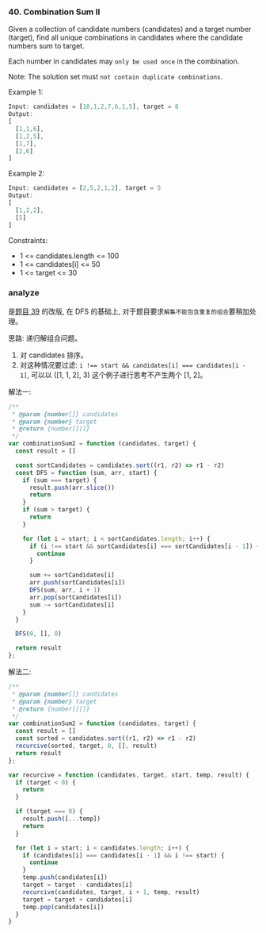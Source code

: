 <!--
abbrlink: fr4ry4zx
-->

### 40. Combination Sum II

Given a collection of candidate numbers (candidates) and a target number (target), find all unique combinations in candidates where the candidate numbers sum to target.

Each number in candidates may `only be used once` in the combination.

Note: The solution set must `not contain duplicate combinations`.

Example 1:

```js
Input: candidates = [10,1,2,7,6,1,5], target = 8
Output:
[
  [1,1,6],
  [1,2,5],
  [1,7],
  [2,6]
]
```

Example 2:

```js
Input: candidates = [2,5,2,1,2], target = 5
Output:
[
  [1,2,2],
  [5]
]
```

Constraints:

* 1 <= candidates.length <= 100
* 1 <= candidates[i] <= 50
* 1 <= target <= 30

### analyze

是[题目 39](https://github.com/MuYunyun/blog/blob/master/LeetCode/39.组合总和/index.js) 的改版, 在 DFS 的基础上, 对于题目要求`解集不能包含重复的组合`要稍加处理。

思路: 递归解组合问题。

1. 对 candidates 排序。
2. 对这种情况要过滤: `i !== start && candidates[i] === candidates[i - 1]`, 可以以 ([1, 1, 2], 3) 这个例子进行思考不产生两个 [1, 2]。

解法一:

```js
/**
 * @param {number[]} candidates
 * @param {number} target
 * @return {number[][]}
 */
var combinationSum2 = function (candidates, target) {
  const result = []

  const sortCandidates = candidates.sort((r1, r2) => r1 - r2)
  const DFS = function (sum, arr, start) {
    if (sum === target) {
      result.push(arr.slice())
      return
    }
    if (sum > target) {
      return
    }

    for (let i = start; i < sortCandidates.length; i++) {
      if (i !== start && sortCandidates[i] === sortCandidates[i - 1]) { // [1,1,2], 3。避免产生两个 [1, 2]
        continue
      }

      sum += sortCandidates[i]
      arr.push(sortCandidates[i])
      DFS(sum, arr, i + 1)
      arr.pop(sortCandidates[i])
      sum -= sortCandidates[i]
    }
  }

  DFS(0, [], 0)

  return result
};
```

解法二:

```js
/**
 * @param {number[]} candidates
 * @param {number} target
 * @return {number[][]}
 */
var combinationSum2 = function (candidates, target) {
  const result = []
  const sorted = candidates.sort((r1, r2) => r1 - r2)
  recurcive(sorted, target, 0, [], result)
  return result
};

var recurcive = function (candidates, target, start, temp, result) {
  if (target < 0) {
    return
  }

  if (target === 0) {
    result.push([...temp])
    return
  }

  for (let i = start; i < candidates.length; i++) {
    if (candidates[i] === candidates[i - 1] && i !== start) {
      continue
    }
    temp.push(candidates[i])
    target = target - candidates[i]
    recurcive(candidates, target, i + 1, temp, result)
    target = target + candidates[i]
    temp.pop(candidates[i])
  }
}
```
